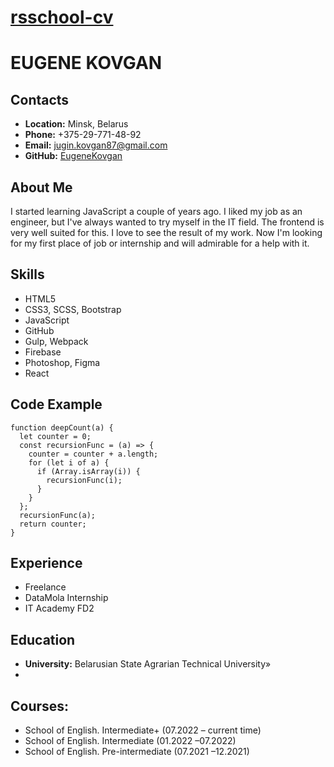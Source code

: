 # __[rsschool-cv](https://EugeneKovgan.github.io/rsschool-cv/)__

# __EUGENE KOVGAN__

## __Contacts__
- __Location:__ Minsk, Belarus
- __Phone:__ +375-29-771-48-92
- __Email:__ jugin.kovgan87@gmail.com
- __GitHub:__ [EugeneKovgan](https://github.com/EugeneKovgan)

## __About Me__
I started learning JavaScript a couple of years ago. I liked my job as an engineer, but I've always wanted to try myself in the IT field. The frontend is very well suited for this. I love to see the result of my work. Now I'm looking for my first place of job or internship and will admirable for a help with it.

## __Skills__
- HTML5 
- CSS3, SCSS, Bootstrap
- JavaScript
- GitHub
- Gulp, Webpack
- Firebase
- Photoshop, Figma
- React


## __Code Example__
```
function deepCount(a) {
  let counter = 0;
  const recursionFunc = (a) => {
    counter = counter + a.length;
    for (let i of a) {
      if (Array.isArray(i)) {
        recursionFunc(i);
      }
    }
  };
  recursionFunc(a);
  return counter;
}
```

## __Experience__
- Freelance
- DataMola Internship
- IT Academy FD2

## __Education__ 
- __University:__ Belarusian State Agrarian Technical University»
- 
## __Courses:__
- School of English. Intermediate+ (07.2022 – current time)
- School of English. Intermediate (01.2022 –07.2022)
- School of English. Pre-intermediate (07.2021 –12.2021)

